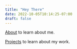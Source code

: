 ```yaml
---
title: "Hey There"
date: 2022-10-05T10:14:25-07:00
draft: false
---
```


[About](/about) to learn about me.

[Projects](/projects) to learn about my work.
